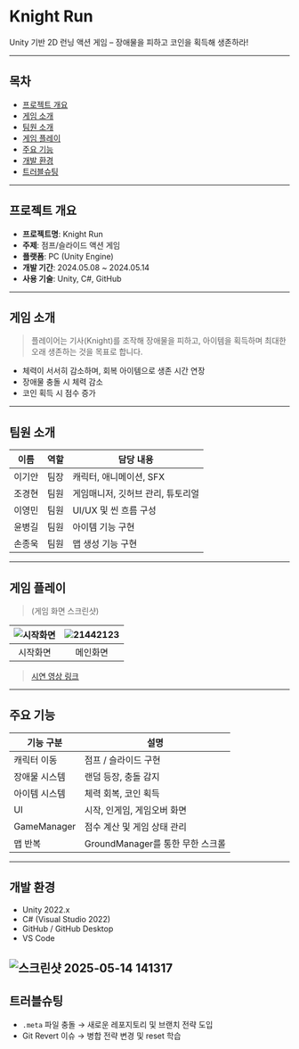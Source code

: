 # Knight Run

Unity 기반 2D 런닝 액션 게임 – 장애물을 피하고 코인을 획득해 생존하라!




---




## 목차
  - [프로젝트 개요](#프로젝트-개요)
  - [게임 소개](#게임-소개)
  - [팀원 소개](#팀원-소개)
  - [게임 플레이](#게임-플레이)
  - [주요 기능](#주요-기능)
  - [개발 환경](#개발-환경)
  - [트러블슈팅](#트러블슈팅)



  
---




## 프로젝트 개요

- **프로젝트명**: Knight Run
- **주제**: 점프/슬라이드 액션 게임
- **플랫폼**: PC (Unity Engine)
- **개발 기간**: 2024.05.08 ~ 2024.05.14
- **사용 기술**: Unity, C#, GitHub




---




## 게임 소개

> 플레이어는 기사(Knight)를 조작해 장애물을 피하고, 아이템을 획득하며 최대한 오래 생존하는 것을 목표로 합니다.

- 체력이 서서히 감소하며, 회복 아이템으로 생존 시간 연장
- 장애물 충돌 시 체력 감소
- 코인 획득 시 점수 증가




---




## 팀원 소개

| 이름 | 역할 | 담당 내용 |
|------|------|-----------|
| 이기안 | 팀장 | 캐릭터, 애니메이션, SFX |
| 조경현 | 팀원 | 게임매니저, 깃허브 관리, 튜토리얼 |
| 이영민 | 팀원 | UI/UX 및 씬 흐름 구성 |
| 윤병길 | 팀원 | 아이템 기능 구현 |
| 손종욱 | 팀원 | 맵 생성 기능 구현 |




---




## 게임 플레이

> 
> (게임 화면 스크린샷)


|![시작화면](https://github.com/user-attachments/assets/c9d56fef-cb07-4e5d-8e9d-acaf377d7769)| ![21442123](https://github.com/user-attachments/assets/e9268e03-f7ad-4de2-8e8f-9507a091ae77) |
|:------:|:------:|
|시작화면|메인화면|


> [시연 영상 링크](https://youtu.be/Px24P4rG1iQ?si=ZRGlSTcDZ1_G-bUs)




---




## 주요 기능

| 기능 구분 | 설명 |
|-----------|------|
| 캐릭터 이동 | 점프 / 슬라이드 구현 |
| 장애물 시스템 | 랜덤 등장, 충돌 감지 |
| 아이템 시스템 | 체력 회복, 코인 획득 |
| UI | 시작, 인게임, 게임오버 화면 |
| GameManager | 점수 계산 및 게임 상태 관리 |
| 맵 반복 | GroundManager를 통한 무한 스크롤 |




---





## 개발 환경

- Unity 2022.x
- C# (Visual Studio 2022)
- GitHub / GitHub Desktop
- VS Code

  
![스크린샷 2025-05-14 141317](https://github.com/user-attachments/assets/1ae89fbf-d197-4ccc-9b0d-a02881c895f6)
---

## 트러블슈팅

- `.meta` 파일 충돌 → 새로운 레포지토리 및 브랜치 전략 도입
- Git Revert 이슈 → 병합 전략 변경 및 reset 학습

